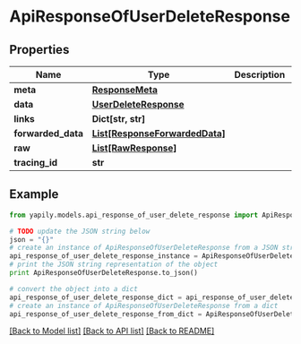 # ApiResponseOfUserDeleteResponse


## Properties
Name | Type | Description | Notes
------------ | ------------- | ------------- | -------------
**meta** | [**ResponseMeta**](ResponseMeta.md) |  | [optional] 
**data** | [**UserDeleteResponse**](UserDeleteResponse.md) |  | [optional] 
**links** | **Dict[str, str]** |  | [optional] 
**forwarded_data** | [**List[ResponseForwardedData]**](ResponseForwardedData.md) |  | [optional] 
**raw** | [**List[RawResponse]**](RawResponse.md) |  | [optional] 
**tracing_id** | **str** |  | [optional] 

## Example

```python
from yapily.models.api_response_of_user_delete_response import ApiResponseOfUserDeleteResponse

# TODO update the JSON string below
json = "{}"
# create an instance of ApiResponseOfUserDeleteResponse from a JSON string
api_response_of_user_delete_response_instance = ApiResponseOfUserDeleteResponse.from_json(json)
# print the JSON string representation of the object
print ApiResponseOfUserDeleteResponse.to_json()

# convert the object into a dict
api_response_of_user_delete_response_dict = api_response_of_user_delete_response_instance.to_dict()
# create an instance of ApiResponseOfUserDeleteResponse from a dict
api_response_of_user_delete_response_from_dict = ApiResponseOfUserDeleteResponse.from_dict(api_response_of_user_delete_response_dict)
```
[[Back to Model list]](../README.md#documentation-for-models) [[Back to API list]](../README.md#documentation-for-api-endpoints) [[Back to README]](../README.md)


